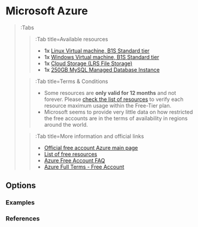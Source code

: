 # Microsoft Azure

> :Tabs
>
> > :Tab title=Available resources
> >
> > - **1x** [Linux Virtual machine, B1S Standard tier][azure-vm-info]
> > - **1x** [Windows Virtual machine, B1S Standard tier][azure-vm-info]
> > - **1x** [Cloud Storage (LRS File Storage)][azure-storage-info]
> > - **1x** [250GB MySQL Managed Database Instance][azure-sql-free-info]
>
> > :Tab title=Terms & Conditions
> >
> > - Some resources are **only valid for 12 months** and not forever. Please [check the list of resources](azure-free-resources) to verify each resource maximum usage within the Free-Tier plan.
> > - Microsoft seems to provide very little data on how restricted the free accounts are in the terms of availability in regions around the world.
>
> > :Tab title=More information and official links
> >
> > - [Official free account Azure main page][azure-free-account]
> > - [List of free resources][azure-free-resources]
> > - [Azure Free Account FAQ][azure-free-faq]
> > - [Azure Full Terms - Free Account][azure-full-terms]

## Options

### Examples

### References

<!-- Repository links -->

[azure-sql-free-info]: https://azure.microsoft.com/en-us/products/azure-sql/database/
[azure-free-resources]: https://azure.microsoft.com/en-us/free/#12-months-free
[azure-free-account]: https://azure.microsoft.com/en-us/free/
[azure-vm-info]: https://azure.microsoft.com/en-us/services/virtual-machines/
[azure-storage-info]: https://azure.microsoft.com/en-us/services/storage/files/
[azure-full-terms]: https://azure.microsoft.com/en-us/offers/ms-azr-0044p/
[azure-free-faq]: https://azure.microsoft.com/en-us/free/free-account-faq/
